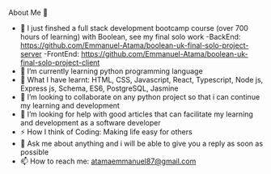 About Me 👋

- 🔭 I just finshed a full stack development bootcamp course (over 700 hours of learning) with Boolean, see my final solo work 
  -BackEnd: https://github.com/Emmanuel-Atama/boolean-uk-final-solo-project-server
  -FrontEnd: https://github.com/Emmanuel-Atama/boolean-uk-final-solo-project-client
- 🌱 I’m currently learning python programming language
- 🍓 What I have learnt: HTML, CSS, Javascript, React, Typescript, Node js, Express js, Schema, ES6, PostgreSQL, Jasmine
- 👯 I’m looking to collaborate on any python project so that i can continue my learning and development
- 🤔 I’m looking for help with good articles that can facilitate my learning and development as a software developer
- ⚡ How I think of Coding: Making life easy for others 
- 💬 Ask me about anything and i will be able to give you a reply as soon as possible
- 📫 How to reach me: atamaemmanuel87@gmail.com


